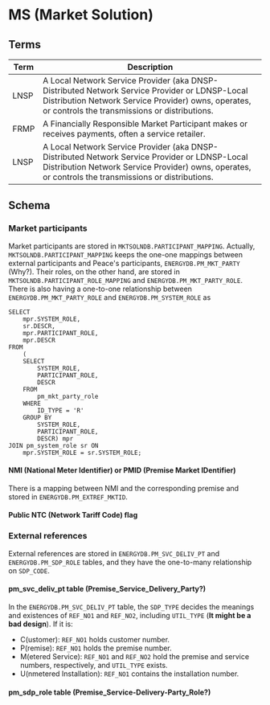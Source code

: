 # MS (Market Solution)
## Terms
| Term | Description                                                                                                                                                                                           |
|------|-------------------------------------------------------------------------------------------------------------------------------------------------------------------------------------------------------|
| LNSP | A Local Network Service Provider (aka DNSP-Distributed Network Service Provider or LDNSP-Local Distribution Network Service Provider) owns, operates, or controls the transmissions or distributions. |
| FRMP | A Financially Responsible Market Participant makes or receives payments, often a service retailer.                                                                                                    |
| LNSP | A Local Network Service Provider (aka DNSP-Distributed Network Service Provider or LDNSP-Local Distribution Network Service Provider) owns, operates, or controls the transmissions or distributions. |

## Schema
### Market participants
Market participants are stored in `MKTSOLNDB.PARTICIPANT_MAPPING`. Actually, `MKTSOLNDB.PARTICIPANT_MAPPING` keeps the one-one mappings between external participants and Peace's participants, `ENERGYDB.PM_MKT_PARTY` (Why?). Their roles, on the other hand, are stored in `MKTSOLNDB.PARTICIPANT_ROLE_MAPPING` and `ENERGYDB.PM_MKT_PARTY_ROLE`. There is also having a one-to-one relationship between `ENERGYDB.PM_MKT_PARTY_ROLE` and `ENERGYDB.PM_SYSTEM_ROLE` as
```roomsql
SELECT
	mpr.SYSTEM_ROLE,
	sr.DESCR,
	mpr.PARTICIPANT_ROLE,
	mpr.DESCR
FROM
	(
	SELECT
		SYSTEM_ROLE,
		PARTICIPANT_ROLE,
		DESCR
	FROM
		pm_mkt_party_role
	WHERE
		ID_TYPE = 'R'
	GROUP BY
		SYSTEM_ROLE,
		PARTICIPANT_ROLE,
		DESCR) mpr
JOIN pm_system_role sr ON
	mpr.SYSTEM_ROLE = sr.SYSTEM_ROLE;
```
#### NMI (National Meter Identifier) or PMID (Premise Market IDentifier)
There is a mapping between NMI and the corresponding premise and stored in `ENERGYDB.PM_EXTREF_MKTID`.
#### Public NTC (Network Tariff Code) flag
### External references
External references are stored in `ENERGYDB.PM_SVC_DELIV_PT` and `ENERGYDB.PM_SDP_ROLE` tables, and they have the one-to-many relationship on `SDP_CODE`.
#### pm_svc_deliv_pt table (Premise_Service_Delivery_Party?)
In the `ENERGYDB.PM_SVC_DELIV_PT` table, the `SDP_TYPE` decides the meanings and existences of `REF_NO1` and `REF_NO2`, including `UTIL_TYPE` (**It might be a bad design**). If it is:
- C(ustomer): `REF_NO1` holds customer number.
- P(remise): `REF_NO1` holds the premise number.
- M(etered Service): `REF_NO1` and `REF_NO2` hold the premise and service numbers, respectively, and `UTIL_TYPE` exists.
- U(nmetered Installation): `REF_NO1` contains the installation number.
#### pm_sdp_role table (Premise_Service-Delivery-Party_Role?)



